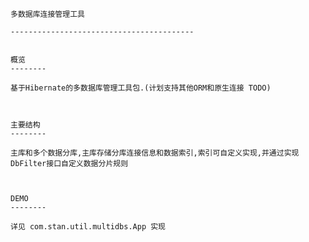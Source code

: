 

	多数据库连接管理工具
	
	-----------------------------------------
	
	
	概览
	--------
	
	基于Hibernate的多数据库管理工具包.(计划支持其他ORM和原生连接 TODO)
	
	
	
	主要结构
	--------
	
	主库和多个数据分库,主库存储分库连接信息和数据索引,索引可自定义实现,并通过实现DbFilter接口自定义数据分片规则
	
	
	
	DEMO
	--------
	
	详见 com.stan.util.multidbs.App 实现
	